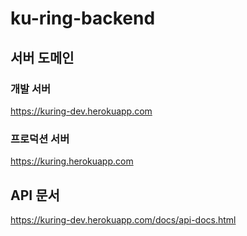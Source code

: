 # ku-ring-backend

## 서버 도메인
### 개발 서버
https://kuring-dev.herokuapp.com
### 프로덕션 서버
https://kuring.herokuapp.com

## API 문서
https://kuring-dev.herokuapp.com/docs/api-docs.html